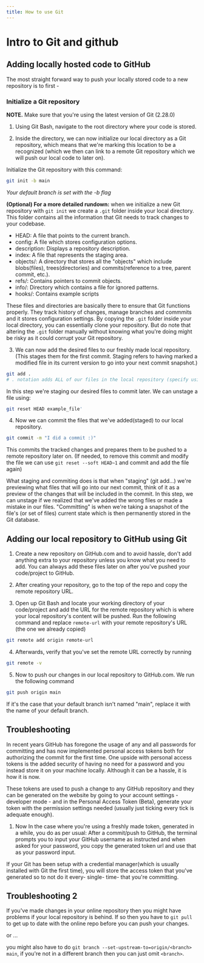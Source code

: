 ```yaml
---
title: How to use Git
---
```


# Intro to Git and github

## Adding locally hosted code to GitHub

The most straight forward way to push your locally stored code to a new repository is to first -

### Initialize a Git repository

**NOTE.** Make sure that you're using the latest version of Git (2.28.0)

1. Using Git Bash, navigate to the root directory where your code is stored.

2. Inside the directory, we can now initialize our local directory as a Git repository, which means that we're marking this location to be a recognized (which we then can link to a remote Git repository which we will push our local code to later on).  

Initialize the Git repository with this command: 

```bash
git init -b main
```
*Your default branch is set with the -b flag*

**(Optional) For a more detailed rundown:** when we initialize a new Git repository with ``git init`` we create a ``.git`` folder inside your local directory. This folder contains all the information that Git needs to track changes to your codebase.
- HEAD: A file that points to the current branch.
- config: A file which stores configuration options.
- description: Displays a repository description.
- index: A file that represents the staging area.
- objects/: A directory that stores all the "objects" which include blobs(files), trees(directories) and commits(reference to a tree, parent commit, etc.).
- refs/: Contains pointers to commit objects.
- info/: Directory which contains a file for ignored patterns.
- hooks/: Contains example scripts

These files and directories are basically there to ensure that Git functions properly. They track history of changes, manage branches and commmits and it stores configuration settings. By copying the ``.git`` folder inside your local directory, you can essentially clone your repository. But do note that altering the ``.git`` folder manually without knowing what you're doing might be risky as it could corrupt your Git repository.

3.  We can now add the desired files to our freshly made local repository. (This stages them for the first commit. Staging refers to having marked a modified file in its current version to go into your next commit snapshot.)

```bash
git add .
# . notation adds ALL of our files in the local repository (specify using the filename if you want to add them individually).
``` 

In this step we're staging our desired files to commit later. We can unstage a file using: 
```bash
git reset HEAD example_file'
```

4. Now we can commit the files that we've added(staged) to our local repository.
```bash
git commit -m "I did a commit :)"
``` 

This commits the tracked changes and prepares them to be pushed to a remote repository later on. (If needed, to remove this commit and modify the file we can use ``git reset --soft HEAD~1`` and commit and add the file again) 

What staging and commiting does is that when "staging" (git add...) we're previewing what files that will go into our next commit, think of it as a preview of the changes that will be included in the commit. In this step, we can unstage if we realized that we've added the wrong files or made a mistake in our files. "Committing" is when we're taking a snapshot of the file's (or set of files) current state which is then permanently stored in the Git database.  

## Adding our local repository to GitHub using Git

1. Create a new repository on GitHub.com and to avoid hassle, don't add anything extra to your repository unless you know what you need to add. You can always add these files later on after you've pushed your code/project to GitHub.

2. After creating your repository, go to the top of the repo and copy the remote repository URL. 

3. Open up Git Bash and locate your working directory of your code/project and add the URL for the remote repository which is where your local repository's content will be pushed. Run the following command and replace ``remote-url`` with your remote repository's URL (the one we already copied) 

```bash
git remote add origin remote-url
```
4. Afterwards, verify that you've set the remote URL correctly by running

```bash
git remote -v
```

5. Now to push our changes in our local repository to GitHub.com. We run the following command
```bash
git push origin main
```
If it's the case that your default branch isn't named "main", replace it with the name of your default branch.

## Troubleshooting

In recent years GitHub has foregone the usage of any and all passwords for committing and has now implemented personal access tokens both for authorizing the commit for the first time. One upside with personal access tokens is the added security of having no need for a password and you instead store it on your machine locally. Although it can be a hassle, it is how it is now.

These tokens are used to push a change to any GitHub repository and they can be generated on the website by going to your account settings - developer mode - and in the Personal Access Token (Beta), generate your token with the permission settings needed (usually just ticking every tick is adequate enough).

1. Now In the case where you're using a  freshly made token, generated in a while, you do as per usual: After a commit/push to GitHub, the terminal prompts you to input your GitHub username as instructed and when asked for your password, you copy the generated token url and use that as your password input.

If your Git has been setup with a credential manager(which is usually installed with Git the first time), you will store the access token that you've generated so to not do it every- single- time- that you're committing.

## Troubleshooting 2

If you've made changes in your online repository then you might have problems if your local repository is behind.
If so then you have to ``git pull`` to get up to date with the online repo before you can push your changes.

or ...

you might also have to do ``git branch --set-upstream-to=origin/<branch> main``, if you're not in a different branch then you can just omit ``<branch>``.



